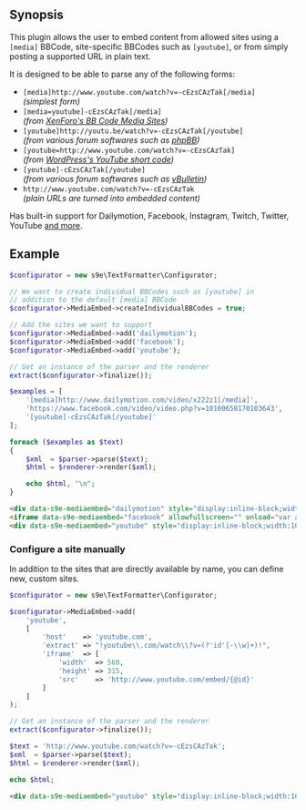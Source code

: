 <h2>Synopsis</h2>

This plugin allows the user to embed content from allowed sites using a `[media]` BBCode, site-specific BBCodes such as `[youtube]`, or from simply posting a supported URL in plain text.

It is designed to be able to parse any of the following forms:

 * `[media]http://www.youtube.com/watch?v=-cEzsCAzTak[/media]`  
   _(simplest form)_
 * `[media=youtube]-cEzsCAzTak[/media]`  
   _(from [XenForo's BB Code Media Sites](http://xenforo.com/help/bb-code-media-sites/))_
 * `[youtube]http://youtu.be/watch?v=-cEzsCAzTak[/youtube]`  
   _(from various forum softwares such as [phpBB](https://www.phpbb.com/customise/db/bbcode/youtube/))_
 * `[youtube=http://www.youtube.com/watch?v=-cEzsCAzTak]`  
   _(from [WordPress's YouTube short code](http://en.support.wordpress.com/videos/youtube/))_
 * `[youtube]-cEzsCAzTak[/youtube]`  
   _(from various forum softwares such as [vBulletin](http://www.vbulletin.com/forum/forum/vbulletin-3-8/vbulletin-3-8-questions-problems-and-troubleshooting/vbulletin-quick-tips-and-customizations/204206-how-to-make-a-youtube-bb-code))_
 * `http://www.youtube.com/watch?v=-cEzsCAzTak`  
   _(plain URLs are turned into embedded content)_

Has built-in support for Dailymotion, Facebook, Instagram, Twitch, Twitter, YouTube [and more](https://github.com/s9e/TextFormatter/tree/master/src/Plugins/MediaEmbed/Configurator/sites/).

## Example

```php
$configurator = new s9e\TextFormatter\Configurator;

// We want to create individual BBCodes such as [youtube] in
// addition to the default [media] BBCode
$configurator->MediaEmbed->createIndividualBBCodes = true;

// Add the sites we want to support
$configurator->MediaEmbed->add('dailymotion');
$configurator->MediaEmbed->add('facebook');
$configurator->MediaEmbed->add('youtube');

// Get an instance of the parser and the renderer
extract($configurator->finalize());

$examples = [
	'[media]http://www.dailymotion.com/video/x222z1[/media]',
	'https://www.facebook.com/video/video.php?v=10100658170103643',
	'[youtube]-cEzsCAzTak[/youtube]'
];

foreach ($examples as $text)
{
	$xml  = $parser->parse($text);
	$html = $renderer->render($xml);

	echo $html, "\n";
}
```
```html
<div data-s9e-mediaembed="dailymotion" style="display:inline-block;width:100%;max-width:640px"><div style="overflow:hidden;position:relative;padding-bottom:56.25%"><iframe allowfullscreen="" scrolling="no" src="//www.dailymotion.com/embed/video/x222z1" style="border:0;height:100%;left:0;position:absolute;width:100%"></iframe></div></div>
<iframe data-s9e-mediaembed="facebook" allowfullscreen="" onload="var a=Math.random();window.addEventListener('message',function(b){if(b.data.id==a)style.height=b.data.height+'px'});contentWindow.postMessage('s9e:'+a,'https://s9e.github.io')" scrolling="no" src="https://s9e.github.io/iframe/facebook.min.html#video10100658170103643" style="border:0;height:360px;max-width:640px;width:100%"></iframe>
<div data-s9e-mediaembed="youtube" style="display:inline-block;width:100%;max-width:640px"><div style="overflow:hidden;position:relative;padding-bottom:56.25%"><iframe allowfullscreen="" scrolling="no" style="background:url(https://i.ytimg.com/vi/-cEzsCAzTak/hqdefault.jpg) 50% 50% / cover;border:0;height:100%;left:0;position:absolute;width:100%" src="https://www.youtube.com/embed/-cEzsCAzTak"></iframe></div></div>
```

### Configure a site manually

In addition to the sites that are directly available by name, you can define new, custom sites.

```php
$configurator = new s9e\TextFormatter\Configurator;

$configurator->MediaEmbed->add(
	'youtube',
	[
		'host'    => 'youtube.com',
		'extract' => "!youtube\\.com/watch\\?v=(?'id'[-\\w]+)!",
		'iframe'  => [
			'width'  => 560,
			'height' => 315,
			'src'    => 'http://www.youtube.com/embed/{@id}'
		]
	]
);

// Get an instance of the parser and the renderer
extract($configurator->finalize());

$text = 'http://www.youtube.com/watch?v=-cEzsCAzTak';
$xml  = $parser->parse($text);
$html = $renderer->render($xml);

echo $html;
```
```html
<div data-s9e-mediaembed="youtube" style="display:inline-block;width:100%;max-width:560px"><div style="overflow:hidden;position:relative;padding-bottom:56.25%"><iframe allowfullscreen="" scrolling="no" src="http://www.youtube.com/embed/-cEzsCAzTak" style="border:0;height:100%;left:0;position:absolute;width:100%"></iframe></div></div>
```
